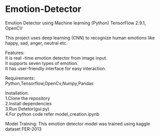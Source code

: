 # Emotion-Detector	
Emotion Detector using Machine learning (Python) TensorFlow 2.9.1, OpenCV  
	

This project uses deep learning (CNN) to recognize human emotions like happy, sad, anger, neutral etc.	
	

Features:		
It is real -time emotion detector from image input.		
It supports seven types of emotion.		
It has user-friendly interface for easy interaction.																		

 	
Requirements:		
Python,Tensorflow,OpenCv,Numpy,Pandas	
	

Installation:	
1.Clone the repository	
2.Install dependencies	
3.Run Detetor(gui.py)	
4.For python code refer model_creation.ipynb	
	

Model Training:	
This emotion detector model was trained using kaggle dataset FER-2013			
